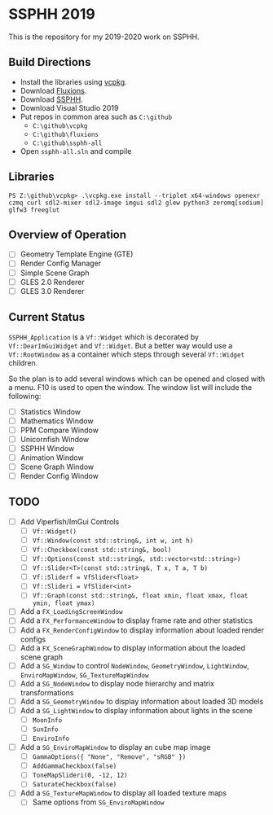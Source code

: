 # SSPHH 2019

This is the repository for my 2019-2020 work on SSPHH.

## Build Directions

* Install the libraries using [vcpkg](https://github.com/Microsoft/vcpkg).
* Download [Fluxions](https://github.com/microwerx/fluxions).
* Download [SSPHH](https://github.com/microwerx/ssphh-all).
* Download Visual Studio 2019
* Put repos in common area such as `C:\github`
  * `C:\github\vcpkg`
  * `C:\github\fluxions`
  * `C:\github\ssphh-all`
* Open `ssphh-all.sln` and compile

## Libraries

```
PS Z:\github\vcpkg> .\vcpkg.exe install --triplet x64-windows openexr czmq curl sdl2-mixer sdl2-image imgui sdl2 glew python3 zeromq[sodium] glfw3 freeglut
```

## Overview of Operation

- [ ] Geometry Template Engine (GTE)
- [ ] Render Config Manager
- [ ] Simple Scene Graph
- [ ] GLES 2.0 Renderer
- [ ] GLES 3.0 Renderer

## Current Status

`SSPHH_Application` is a `Vf::Widget` which is decorated by `Vf::DearImGuiWidget` and `Vf::Widget`. But a better way would use a `Vf::RootWindow` as a container which steps through several `Vf::Widget` children.

So the plan is to add several windows which can be opened and closed with a menu. F10 is used to open the window. The window list will include the following:

- [ ] Statistics Window
- [ ] Mathematics Window
- [ ] PPM Compare Window
- [ ] Unicornfish Window
- [ ] SSPHH Window
- [ ] Animation Window
- [ ] Scene Graph Window
- [ ] Render Config Window

## TODO

- [ ] Add Viperfish/ImGui Controls
  - [ ] `Vf::Widget()`
  - [ ] `Vf::Window(const std::string&, int w, int h)`
  - [ ] `Vf::Checkbox(const std::string&, bool)`
  - [ ] `Vf::Options(const std::string&, std::vector<std::string>)`
  - [ ] `Vf::Slider<T>(const std::string&, T x, T a, T b)`
  - [ ] `Vf::Sliderf = VfSlider<float>`
  - [ ] `Vf::Slideri = VfSlider<int>`
  - [ ] `Vf::Graph(const std::string&, float xmin, float xmax, float ymin, float ymax)`
- [ ] Add a `FX_LoadingScreenWindow`
- [ ] Add a `FX_PerformanceWindow` to display frame rate and other statistics
- [ ] Add a `FX_RenderConfigWindow` to display information about loaded render configs 
- [ ] Add a `FX_SceneGraphWindow` to display information about the loaded scene graph
- [ ] Add a `SG_Window` to control `NodeWindow`, `GeometryWindow`, `LightWindow`, `EnviroMapWindow`, `SG_TextureMapWindow`
- [ ] Add a `SG_NodeWindow` to display node hierarchy and matrix transformations
- [ ] Add a `SG_GeometryWindow` to display information about loaded 3D models
- [ ] Add a `SG_LightWindow` to display information about lights in the scene
  - [ ] `MoonInfo`
  - [ ] `SunInfo`
  - [ ] `EnviroInfo`
- [ ] Add a `SG_EnviroMapWindow` to display an cube map image
  - [ ] `GammaOptions({ "None", "Remove", "sRGB" })`
  - [ ] `AddGammaCheckbox(false)`
  - [ ] `ToneMapSlideri(0, -12, 12)`
  - [ ] `SaturateCheckbox(false)`
- [ ] Add a `SG_TextureMapWindow` to display all loaded texture maps
  - [ ] Same options from `SG_EnviroMapWindow`
